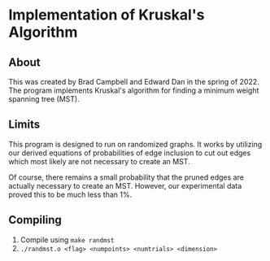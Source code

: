 # Implementation of Kruskal's Algorithm

## About
This was created by Brad Campbell and Edward Dan in the spring of 2022.
The program implements Kruskal's algorithm for finding a minimum weight spanning tree (MST).

## Limits
This program is designed to run on randomized graphs. It works by utilizing our derived equations of probabilities of edge inclusion to cut out edges which most likely are not necessary to create an MST. 

Of course, there remains a small probability that the pruned edges are actually necessary to create an MST. However, our experimental data proved this to be much less than 1%. 

## Compiling
1. Compile using `make randmst`
2. ```./randmst.o <flag> <numpoints> <numtrials> <dimension>```